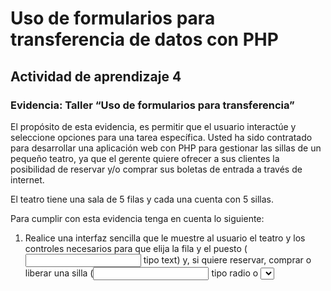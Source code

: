 # Uso de formularios para transferencia de datos con PHP
 
## Actividad de aprendizaje 4
### Evidencia: Taller “Uso de formularios para transferencia”

El propósito de esta evidencia, es permitir que el usuario interactúe y seleccione opciones para una tarea específica.
Usted ha sido contratado para desarrollar una aplicación web con PHP para gestionar las sillas de un pequeño teatro, ya que el gerente quiere ofrecer a sus clientes la posibilidad de reservar y/o comprar sus boletas de entrada a través
de internet.

El teatro tiene una sala de 5 filas y cada una cuenta con 5 sillas.

Para cumplir con esta evidencia tenga en cuenta lo siguiente:

1. Realice una interfaz sencilla que le muestre al usuario el teatro y los
controles necesarios para que elija la fila y el puesto (<input> tipo text) y, si
quiere reservar, comprar o liberar una silla (<input> tipo radio o <select>).
